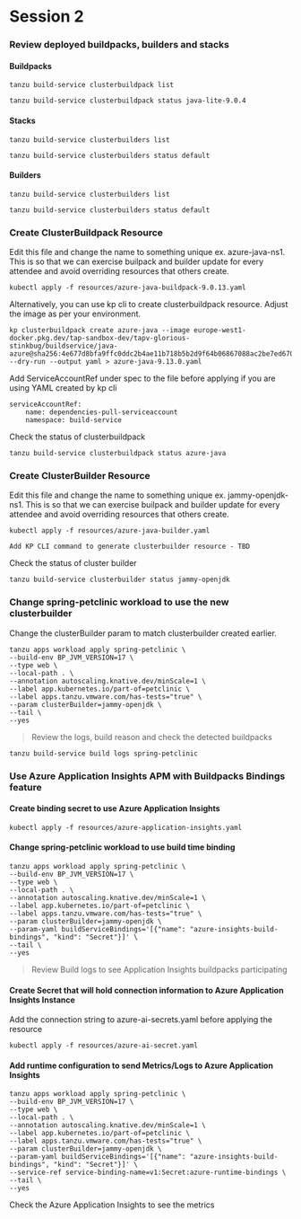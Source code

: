 # Session 2
### Review deployed buildpacks, builders and stacks
#### Buildpacks
```shell
tanzu build-service clusterbuildpack list
```
```shell
tanzu build-service clusterbuildpack status java-lite-9.0.4
```
#### Stacks
```shell
tanzu build-service clusterbuilders list
```
```shell
tanzu build-service clusterbuilders status default
```
#### Builders  
```shell
tanzu build-service clusterbuilders list
```
```shell
tanzu build-service clusterbuilders status default
```
### Create ClusterBuildpack Resource
Edit this file and change the name to something unique ex. azure-java-ns1. This is so that we can exercise builpack and builder update for every attendee and avoid overriding resources that others create.
```shell
kubectl apply -f resources/azure-java-buildpack-9.0.13.yaml
```
Alternatively, you can use kp cli to create clusterbuildpack resource. Adjust the image as per your environment. 
```shell
kp clusterbuildpack create azure-java --image europe-west1-docker.pkg.dev/tap-sandbox-dev/tapv-glorious-stinkbug/buildservice/java-azure@sha256:4e677d8bfa9ffc0ddc2b4ae11b718b5b2d9f64b06867088ac2be7ed6708ef80d  --dry-run --output yaml > azure-java-9.13.0.yaml
```
Add ServiceAccountRef under spec to the file before applying if you are using YAML created by kp cli
``````shell
serviceAccountRef:
    name: dependencies-pull-serviceaccount
    namespace: build-service
``````
Check the status of clusterbuildpack
``````shell
tanzu build-service clusterbuildpack status azure-java
``````
### Create ClusterBuilder Resource
Edit this file and change the name to something unique ex. jammy-openjdk-ns1. This is so that we can exercise builpack and builder update for every attendee and avoid overriding resources that others create.
```shell
kubectl apply -f resources/azure-java-builder.yaml
```
``````shell
Add KP CLI command to generate clusterbuilder resource - TBD
``````
Check the status of cluster builder
``````shell
tanzu build-service clusterbuilder status jammy-openjdk
``````
### Change spring-petclinic workload to use the new clusterbuilder
Change the clusterBuilder param to match clusterbuilder created earlier.
```shell
tanzu apps workload apply spring-petclinic \
--build-env BP_JVM_VERSION=17 \
--type web \
--local-path . \
--annotation autoscaling.knative.dev/minScale=1 \
--label app.kubernetes.io/part-of=petclinic \
--label apps.tanzu.vmware.com/has-tests="true" \
--param clusterBuilder=jammy-openjdk \
--tail \
--yes
```
> Review the logs, build reason and check the detected buildpacks
``````shell
tanzu build-service build logs spring-petclinic
``````
### Use Azure Application Insights APM with Buildpacks Bindings feature
#### Create binding secret to use Azure Application Insights
```shell
kubectl apply -f resources/azure-application-insights.yaml
```
#### Change spring-petclinic workload to use build time binding
```shell
tanzu apps workload apply spring-petclinic \
--build-env BP_JVM_VERSION=17 \
--type web \
--local-path . \
--annotation autoscaling.knative.dev/minScale=1 \
--label app.kubernetes.io/part-of=petclinic \
--label apps.tanzu.vmware.com/has-tests="true" \
--param clusterBuilder=jammy-openjdk \
--param-yaml buildServiceBindings='[{"name": "azure-insights-build-bindings", "kind": "Secret"}]' \
--tail \
--yes
```
  > Review Build logs to see Application Insights buildpacks participating
#### Create Secret that will hold connection information to Azure Application Insights Instance
Add the connection string to azure-ai-secrets.yaml before applying the resource
```shell
kubectl apply -f resources/azure-ai-secret.yaml
```
#### Add runtime configuration to send Metrics/Logs to Azure Application Insights
```shell
tanzu apps workload apply spring-petclinic \
--build-env BP_JVM_VERSION=17 \
--type web \
--local-path . \
--annotation autoscaling.knative.dev/minScale=1 \
--label app.kubernetes.io/part-of=petclinic \
--label apps.tanzu.vmware.com/has-tests="true" \
--param clusterBuilder=jammy-openjdk \
--param-yaml buildServiceBindings='[{"name": "azure-insights-build-bindings", "kind": "Secret"}]' \
--service-ref service-binding-name=v1:Secret:azure-runtime-bindings \
--tail \
--yes
```
Check the Azure Application Insights to see the metrics
